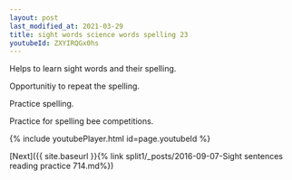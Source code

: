 ```yaml
---
layout: post
last_modified_at: 2021-03-29
title: sight words science words spelling 23
youtubeId: ZXYIRQGx0hs
---
```

 
 
Helps to learn sight words and their spelling.

Opportunitiy to repeat the spelling. 

Practice spelling. 
 
Practice for spelling bee competitions. 
 
{% include youtubePlayer.html id=page.youtubeId %}
 
 

[Next]({{ site.baseurl }}{% link  split1/_posts/2016-09-07-Sight sentences reading practice 714.md%})
 
